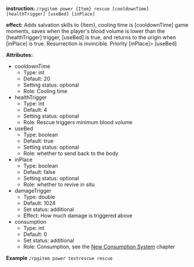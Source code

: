 **instruction:**
`/rpgitem power {Item} rescue [cooldownTime] [healthTrigger] [useBed] [inPlace]`

**effect:**
  Adds salvation skills to {Item}, cooling time is [cooldownTime] game moments, saves when the player's blood volume is lower than the [healthTrigger] trigger, [useBed] is true, and returns to the origin when [inPlace] is true. Resurrection is invincible. Priority [inPlace]> [useBed]

**Attributes:**
- cooldownTime
  - Type: int
  - Default: 20
  - Setting status: optional
  - Role: Cooling time
- healthTrigger
  - Type: int
  - Default: 4
  - Setting status: optional
  - Role: Rescue triggers minimum blood volume
- useBed
  - Type: boolean
  - Default: true
  - Setting status: optional
  - Role: whether to send back to the body
- inPlace
  - Type: boolean
  - Default: false
  - Setting status: optional
  - Role: whether to revive in situ
- damageTrigger
  - Type: double
  - Default: 1024
  - Set status: additional
  - Effect: How much damage is triggered above
- consumption
  - Type: int
  - Default: 0
  - Set status: additional
  - Role: Consumption, see the [New Consumption System](https://github.com/NyaaCat/RPGitems-reloaded/wiki/New-durability-system) chapter

**Example**
`/rpgitem power testrescue rescue`
